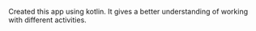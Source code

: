 Created this app using kotlin. It gives a better understanding of working with different activities.
